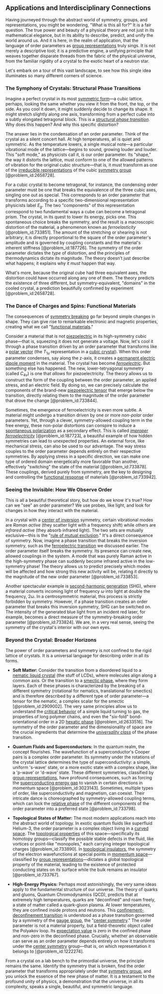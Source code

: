 ## Applications and Interdisciplinary Connections

Having journeyed through the abstract world of symmetry, groups, and representations, you might be wondering, "What is this all for?" It is a fair question. The true power and beauty of a physical theory are not just in its mathematical elegance, but in its ability to describe, predict, and unify the world around us. And it is here, in the realm of application, that the language of order parameters as [group representations](@article_id:144931) truly sings. It is not merely a descriptive tool; it is a predictive engine, a unifying principle that weaves together disparate threads from the fabric of the physical universe, from the familiar rigidity of a crystal to the exotic heart of a neutron star.

Let's embark on a tour of this vast landscape, to see how this single idea illuminates so many different corners of science.

### The Symphony of Crystals: Structural Phase Transitions

Imagine a perfect crystal in its most [symmetric form](@article_id:153105)—a cubic lattice, perhaps, looking the same whether you view it from the front, the top, or the side. As you cool it down, it might suddenly decide to change its shape. It might stretch slightly along one axis, transforming from a perfect cube into a subtly elongated tetragonal block. This is a *[structural phase transition](@article_id:141193)*. Why does this happen? And why this specific distortion?

The answer lies in the condensation of an order parameter. Think of the crystal as a silent concert hall. At high temperatures, all is quiet and symmetric. As the temperature lowers, a single musical note—a particular vibrational mode of the lattice—begins to sound, growing louder and louder. This "soft mode," as physicists call it, is our order parameter. Its "shape," the way it distorts the lattice, must conform to one of the allowed patterns of vibration for the original cubic structure—that is, it must transform as one of the [irreducible representations](@article_id:137690) of the cubic [symmetry group](@article_id:138068) [@problem_id:2658728].

For a cubic crystal to become tetragonal, for instance, the condensing order parameter must be one that breaks the equivalence of the three cubic axes, singling one out as special. This corresponds to an order parameter that transforms according to a specific two-dimensional representation physicists label $E_g$. The two "components" of this representation correspond to two fundamental ways a cube can become a tetragonal prism. The crystal, in its quest to lower its energy, picks one. This spontaneous choice breaks the symmetry, and the result is a macroscopic distortion of the material, a phenomenon known as *ferroelasticity* [@problem_id:733851]. The amount of the stretching or shearing is not arbitrary; it is directly proportional to the square of the order parameter's amplitude and is governed by coupling constants and the material's inherent stiffness [@problem_id:187726]. The symmetry of the order parameter dictates the *type* of distortion, and the principles of thermodynamics dictate its magnitude. The theory doesn't just describe what happens; it explains why it *must* happen that way.

What's more, because the original cube had three equivalent axes, the distortion could have occurred along any one of them. The theory predicts the existence of three different, but symmetry-equivalent, "domains" in the cooled crystal, a prediction beautifully confirmed by experiment [@problem_id:2658728].

### The Dance of Charges and Spins: Functional Materials

The consequences of [symmetry breaking](@article_id:142568) go far beyond simple changes in shape. They can give rise to remarkable electronic and magnetic properties, creating what we call "[functional materials](@article_id:194400)."

Consider a material that is not [piezoelectric](@article_id:267693) in its high-symmetry cubic phase—that is, squeezing it does not generate a voltage. Now, let's cool it through a phase transition driven by an order parameter that transforms like a [polar vector](@article_id:184048) (the $T_{1u}$ representation in a [cubic crystal](@article_id:192388)). When this order parameter condenses, say along the z-axis, it creates a [permanent electric dipole moment](@article_id:177828) in the material. The crystal has become *[ferroelectric](@article_id:203795)*. But something else has happened. The new, lower-tetryagonal symmetry (called $C_{4v}$) is one that *allows* for piezoelectricity. The theory allows us to construct the form of the coupling between the order parameter, an applied stress, and an electric field. By doing so, we can precisely calculate the components of the brand-new [piezoelectric tensor](@article_id:141475) that emerge below the transition, directly relating them to the magnitude of the order parameter that drove the change [@problem_id:733844].

Sometimes, the emergence of ferroelectricity is even more subtle. A material might undergo a transition driven by one or more *non-polar* order parameters. Yet, through a clever, symmetry-allowed coupling term in the free energy, these non-polar distortions can conspire to induce a [spontaneous polarization](@article_id:140531) as a secondary effect. This is called *[improper ferroelectricity](@article_id:142974)* [@problem_id:187723], a beautiful example of how hidden symmetries can lead to unexpected properties. An external force, like mechanical stress, can also be used to our advantage. The way stress couples to the order parameter depends entirely on their respective symmetries. By applying stress in a specific direction, we can make one type of ordered domain energetically more favorable than another, effectively "switching" the state of the material [@problem_id:733878]. These couplings, derived purely from symmetry, are the key to designing and controlling the [functional response](@article_id:200716) of materials [@problem_id:733942].

### Seeing the Invisible: How We Observe Order

This is all a beautiful theoretical story, but how do we know it's true? How can we "see" an order parameter? We use probes, like light, and look for changes in how they interact with the material.

In a crystal with a [center of inversion](@article_id:272534) symmetry, certain vibrational modes are *Raman active* (they scatter light with a frequency shift) while others are *infrared active* (they absorb infrared light). The two sets are mutually exclusive—this is the "[rule of mutual exclusion](@article_id:145621)." It's a direct consequence of symmetry. Now, imagine a phase transition that breaks the inversion symmetry, such as the [ferroelectric transition](@article_id:184960) we discussed earlier. The order parameter itself breaks the symmetry. Its presence can create new, allowed couplings in the system. A mode that was purely Raman active in the high-symmetry phase can suddenly become infrared active in the low-symmetry phase! The theory allows us to predict precisely which modes will be affected and how strong this new activity will be, relating it directly to the magnitude of the new order parameter [@problem_id:733853].

Another spectacular example is [second-harmonic generation](@article_id:145145) (SHG), where a material converts incoming light of frequency $\omega$ into light at double the frequency, $2\omega$. In a centrosymmetric material, this process is strictly forbidden by symmetry. However, if a phase transition creates an order parameter that breaks this inversion symmetry, SHG can be switched on. The intensity of the generated blue light from an incident red laser, for example, becomes a direct measure of the symmetry-breaking order parameter [@problem_id:733824]. We are, in a very real sense, seeing the symmetry of the crystal's interior with our own eyes.

### Beyond the Crystal: Broader Horizons

The power of order parameters and symmetry is not confined to the rigid lattice of crystals. It is a universal language for describing order in all its forms.

*   **Soft Matter:** Consider the transition from a disordered liquid to a [nematic liquid crystal](@article_id:196736) (the stuff of LCDs), where molecules align along a common axis. Or the transition to a [smectic phase](@article_id:146826), where they form layers. Each of these phases is characterized by the breaking of a different symmetry (rotational for nematics, translational for smectics) and is therefore described by a different type of order parameter—a tensor for the nematic, a complex scalar for the smectic [@problem_id:2909002]. The very same principles allow us to understand the [critical behavior](@article_id:153934) of a simple liquid turning to gas, the properties of long polymer chains, and even the "six-fold" bond-orientational order in a 2D [hexatic phase](@article_id:137095) [@problem_id:2633516]. The symmetry of the order parameter and the dimensionality of space are the crucial ingredients that determine the *[universality class](@article_id:138950)* of the phase transition.

*   **Quantum Fluids and Superconductors:** In the quantum realm, the concept flourishes. The wavefunction of a superconductor's Cooper pairs is a complex order parameter. Its symmetry under the rotations of the crystal lattice determines the type of superconductivity: a simple, uniform 's-wave' state, or a more exotic state with a complex shape, like a 'p-wave' or 'd-wave' state. These different symmetries, classified by [group representations](@article_id:144931), have profound consequences, such as forcing the [superconducting energy gap](@article_id:137483) to vanish in certain directions in momentum space [@problem_id:3023143]. Sometimes, multiple types of order, like superconductivity and magnetism, can coexist. Their intricate dance is choreographed by symmetry-allowed coupling terms, which can lock the [relative phase](@article_id:147626) of the different components of the order parameter into a preferred state [@problem_id:733798].

*   **Topological States of Matter:** The most modern applications reach into the abstract world of topology. In exotic quantum fluids like superfluid Helium-3, the order parameter is a complex object living in a [curved space](@article_id:157539). The [topological properties](@article_id:154172) of this space—specifically its homotopy groups—classify the possible stable defects in the fluid, like vortices or point-like "monopoles," each carrying integer topological charges [@problem_id:733890]. In [topological insulators](@article_id:137340), the symmetry of the electron wavefunctions at special points in [momentum space](@article_id:148442)—classified by [group representations](@article_id:144931)—dictates a global topological property of the material, leading to the existence of protected conducting states on its surface while the bulk remains an insulator [@problem_id:733767].

*   **High-Energy Physics:** Perhaps most astonishingly, the very same ideas apply to the fundamental structure of our universe. The theory of quarks and gluons, Quantum Chromodynamics (QCD), predicts that at extremely high temperatures, quarks are "deconfined" and roam freely, a state of matter called a quark-gluon plasma. At lower temperatures, they are confined inside protons and neutrons. This [confinement-deconfinement transition](@article_id:137872) is understood as a phase transition governed by a symmetry of the [gauge group](@article_id:144267), the "[center symmetry](@article_id:143748)." The order parameter is not a material property, but a field-theoretic object called the Polyakov loop. Its [expectation value](@article_id:150467) is zero in the confined phase and non-zero in the deconfined phase. Crucially, whether an observable can serve as an order parameter depends entirely on how it transforms under the [center symmetry](@article_id:143748) group—that is, on which representation it belongs to [@problem_id:1222274].

From a crystal on a lab bench to the primordial universe, the principle remains the same. Identify the symmetry that is broken, find the order parameter that transforms appropriately under that [symmetry group](@article_id:138068), and you unlock the essence of the new phase of matter. It is a testament to the profound unity of physics, a demonstration that the universe, in all its complexity, speaks a single, beautiful, and symmetric language.